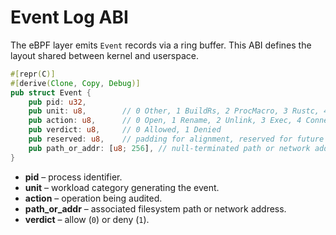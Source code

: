 # Event Log ABI

The eBPF layer emits `Event` records via a ring buffer. This ABI defines the layout shared between kernel and userspace.

```rust
#[repr(C)]
#[derive(Clone, Copy, Debug)]
pub struct Event {
    pub pid: u32,
    pub unit: u8,        // 0 Other, 1 BuildRs, 2 ProcMacro, 3 Rustc, 4 Linker
    pub action: u8,      // 0 Open, 1 Rename, 2 Unlink, 3 Exec, 4 Connect
    pub verdict: u8,     // 0 Allowed, 1 Denied
    pub reserved: u8,    // padding for alignment, reserved for future use
    pub path_or_addr: [u8; 256], // null-terminated path or network address
}
```

- **pid** – process identifier.
- **unit** – workload category generating the event.
- **action** – operation being audited.
- **path_or_addr** – associated filesystem path or network address.
- **verdict** – allow (`0`) or deny (`1`).

